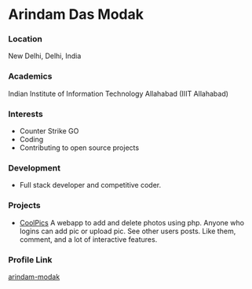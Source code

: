 # Arindam Das Modak

### Location

New Delhi, Delhi, India

### Academics

Indian Institute of Information Technology Allahabad (IIIT Allahabad)

### Interests

- Counter Strike GO
- Coding
- Contributing to open source projects

### Development

- Full stack developer and competitive coder.

### Projects

- [CoolPics](https://github.com/arindam-modak/CoolPics) A webapp to add and delete photos using php. Anyone who logins can add pic or upload pic. See other users posts. Like them, comment, and a lot of interactive features.

### Profile Link

[arindam-modak](https://github.com/arindam-modak)
